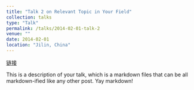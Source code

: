```yaml
---
title: "Talk 2 on Relevant Topic in Your Field"
collection: talks
type: "Talk"
permalink: /talks/2014-02-01-talk-2
venue: ""
date: 2014-02-01
location: "Jilin, China"
---
```


[链接](http://example2.com)

This is a description of your talk, which is a markdown files that can be all markdown-ified like any other post. Yay markdown!
